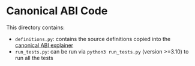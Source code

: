 # Canonical ABI Code

This directory contains:
* `definitions.py`: contains the source definitions copied into the [canonical ABI explainer](../CanonicalABI.md)
* `run_tests.py`: can be run via `python3 run_tests.py` (version >=3.10) to run all the tests
